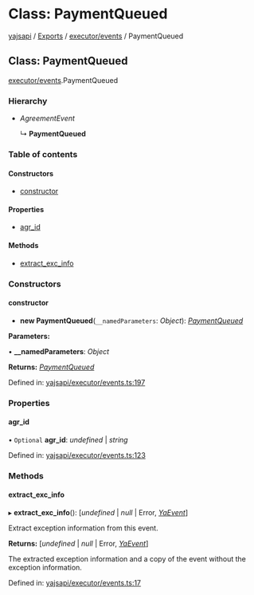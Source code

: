 # Class: PaymentQueued

[yajsapi](../yajsapi.md) / [Exports](../modules/) / [executor/events](../modules/executor_events.md) / PaymentQueued

## Class: PaymentQueued

[executor/events](../modules/executor_events.md).PaymentQueued

### Hierarchy

* _AgreementEvent_

  ↳ **PaymentQueued**

### Table of contents

#### Constructors

* [constructor](executor_events.paymentqueued.md#constructor)

#### Properties

* [agr\_id](executor_events.paymentqueued.md#agr_id)

#### Methods

* [extract\_exc\_info](executor_events.paymentqueued.md#extract_exc_info)

### Constructors

#### constructor

* **new PaymentQueued**\(`__namedParameters`: _Object_\): [_PaymentQueued_](executor_events.paymentqueued.md)

**Parameters:**

• **\_\_namedParameters**: _Object_

**Returns:** [_PaymentQueued_](executor_events.paymentqueued.md)

Defined in: [yajsapi/executor/events.ts:197](https://github.com/golemfactory/yajsapi/blob/289a25a/yajsapi/executor/events.ts#L197)

### Properties

#### agr\_id

• `Optional` **agr\_id**: _undefined_ \| _string_

Defined in: [yajsapi/executor/events.ts:123](https://github.com/golemfactory/yajsapi/blob/289a25a/yajsapi/executor/events.ts#L123)

### Methods

#### extract\_exc\_info

▸ **extract\_exc\_info**\(\): \[_undefined_ \| _null_ \| Error, [_YaEvent_](executor_events.yaevent.md)\]

Extract exception information from this event.

**Returns:** \[_undefined_ \| _null_ \| Error, [_YaEvent_](executor_events.yaevent.md)\]

The extracted exception information and a copy of the event without the exception information.

Defined in: [yajsapi/executor/events.ts:17](https://github.com/golemfactory/yajsapi/blob/289a25a/yajsapi/executor/events.ts#L17)

